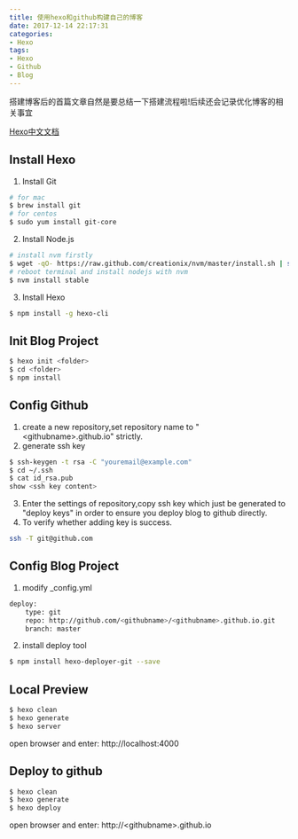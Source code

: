 ```yaml
---
title: 使用hexo和github构建自己的博客
date: 2017-12-14 22:17:31
categories:
- Hexo
tags:
- Hexo
- Github
- Blog
---
```


搭建博客后的首篇文章自然是要总结一下搭建流程啦!后续还会记录优化博客的相关事宜

<!--- more -->

[Hexo中文文档](https://hexo.io/zh-cn/docs/)

## Install Hexo
1. Install Git
``` bash
# for mac
$ brew install git
# for centos
$ sudo yum install git-core
```

2. Install Node.js
``` bash
# install nvm firstly
$ wget -qO- https://raw.github.com/creationix/nvm/master/install.sh | sh
# reboot terminal and install nodejs with nvm
$ nvm install stable
```

3. Install Hexo
``` bash
$ npm install -g hexo-cli
```

## Init Blog Project
``` bash
$ hexo init <folder>
$ cd <folder>
$ npm install
```

## Config Github
1. create a new repository,set repository name to "&lt;githubname&gt;.github.io" strictly.
2. generate ssh key
``` bash
$ ssh-keygen -t rsa -C "youremail@example.com"
$ cd ~/.ssh
$ cat id_rsa.pub
show <ssh key content>
```
3. Enter the settings of repository,copy ssh key which just be generated to "deploy keys" in order to ensure you deploy blog to github directly.
4. To verify whether adding key is success.
``` bash
ssh -T git@github.com
```

## Config Blog Project
1. modify _config.yml
``` bash _config.yml
deploy:
	type: git
    repo: http://github.com/<githubname>/<githubname>.github.io.git
    branch: master
```
2. install deploy tool
``` bash
$ npm install hexo-deployer-git --save
```

## Local Preview

``` bash
$ hexo clean
$ hexo generate
$ hexo server
```
open browser and enter: http://localhost:4000

## Deploy to github
``` bash
$ hexo clean
$ hexo generate
$ hexo deploy
```
open browser and enter: http://&lt;githubname&gt;.github.io